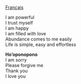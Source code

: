 [Français](https://github.com/affirmations/affirmations/blob/main/README.fr-fr.md)

I am powerful    
I trust myself  
I am happy  
I am filled with love  
Abundance comes to me easily  
Life is simple, easy and effortless  

**Ho’oponopono**  
I am sorry  
Please forgive me  
Thank you  
I love you  
